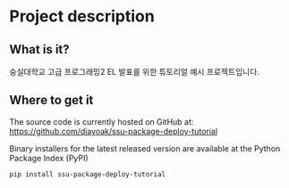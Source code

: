 # Project description

## What is it?

숭실대학교 고급 프로그래밍2 EL 발표를 위한 튜토리얼 예시 프로젝트입니다.

## Where to get it

The source code is currently hosted on GitHub at: https://github.com/diayoak/ssu-package-deploy-tutorial

Binary installers for the latest released version are available at the Python Package Index (PyPI)

```bash
pip install ssu-package-deploy-tutorial
```
